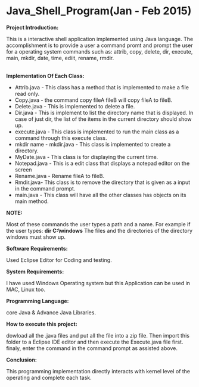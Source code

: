 # Java_Shell_Program(Jan - Feb 2015)

<b>Project Introduction:</b>
<p>This is a interactive shell application implemented using Java language. The accomplishment is to provide a user a command promt and prompt the user for a operating system commands such as: attrib, copy, delete, dir, execute, main, mkdir, date, time, ediit, rename, rmdir.</p></br>
<b>Implementation Of Each Class:</b></br>
<ul><li>Attrib.java - This class has a method that is implemented to make a file read only.</li>
<li>Copy.java - the command copy fileA fileB will copy fileA to fileB.</li>
<li>Delete.java - This is implemented to delete a file.</li>
<li>Dir.java - This is implement to list the directory name that is displayed. In case of just dir, the list of the items in the current directory should show up.</li>
<li>execute.java - This class is implemented to run the main class as a command through this execute class.</li>
<li>mkdir name - mkdir.java - This class is implemented to create a directory.</li>
<li>MyDate.java - This class is for displaying the current time.</li>
<li>Notepad.java - This is a edit class that displays a notepad editor on the screen</li>
<li>Rename.java - Rename fileA to fileB.</li>
<li>Rmdir.java- This class is to remove the directory that is given as a input in the command prompt.</li>
<li>main.java - This class will have all the other classes has objects on its main method.</li></ul>

<b>NOTE:</b>
<p>Most of these commands the user types a path and a name. For example if the user types: <b>dir C:\windows</b>
The files and the directories of the directory windows must show up.</p>

<b>Software Requirements:</b>
<p>Used Eclipse Editor for Coding and testing.</p>

<b>System Requirements:</b>
<p>I have used Windows Operating system but this Application can be used in MAC, Linux too.</p>

<b>Programming Language:</b>
<p>core Java & Advance Java Libraries.</p>

<b>How to execute this project:</b>
<p>dowload all the .java files and put all the file into a zip file. Then import this folder to a Eclipse IDE editor and then execute the Execute.java file first. finaly, enter the command in the command prompt as assisted above.</p>

<b>Conclusion:</b>
<p>This programming implementation directly interacts with kernel level of the operating and complete each task.</p>



